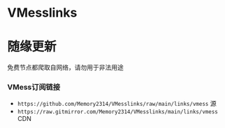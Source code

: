 # VMesslinks
# 随缘更新
免费节点都爬取自网络，请勿用于非法用途  

### VMess订阅链接
- `https://github.com/Memory2314/VMesslinks/raw/main/links/vmess`  源
- `https://raw.gitmirror.com/Memory2314/VMesslinks/main/links/vmess`  CDN